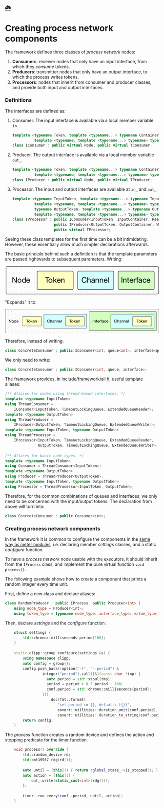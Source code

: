 [:back:](/home)
---

# Creating process network components

The framework defines three classes of *process network* nodes:

1. **Consumers**: receiver nodes that only have an input interface, from which they *consume* tokens.
2. **Producers**: transmitter nodes that only have an output interface, to which the process writes tokens.
3. **Processors**: nodes that inherit from consumer and producer classes, and provide both input and output interfaces.

### Definitions

The interfaces are defined as:

1. Consumer. The input interface is available via a local member variable `in_`.
    ```c++
    template <typename Token, template <typename...> typename Container,
              template <typename, template <typename...> typename> typename Reader>
    class IConsumer : public virtual Node, public virtual TConsumer;
    ```
2. Producer. The output interface is available via a local member variable `out_`.
    ```c++
    template <typename Token, template <typename...> typename Container,
              template <typename, template <typename...> typename> typename Writer>
    class IProducer : public virtual Node, public virtual TProducer;
    ```
3. Processor. The input and output interfaces are available at `in_` and `out_`.
    ```c++
    template <typename InputToken, template <typename...> typename InputContainer,
              template <typename, template <typename...> typename> typename Reader,
              typename OutputToken, template <typename...> typename OutputContainer,
              template <typename, template <typename...> typename> typename Writer>
    class IProcessor : public IConsumer<InputToken, InputContainer, Reader>,
                       public IProducer<OutputToken, OutputContainer, Writer>,
                       public virtual TProcessor;
    ```

Seeing these class templates for the first time can be a bit intimidating. However, these essentially allow much simpler declarations afterwards.

The basic principle behind such a definition is that the template parameters are passed rightwards to subsequent parameters. Writing:

![](../uploads/figures/node-2.png)

"Expands" it to:

![](../uploads/figures/node-1.png)

Therefore, instead of writing:

```c++
class ConcreteConsumer : public IConsumer<int, queue<int>, interface<queue<int>>>;
```

We only need to write:

```c++
class ConcreteConsumer : public IConsumer<int, queue, interface>;
```

The framework provides, in [include/framework/all.h](https://gitlab.ethz.ch/tec/public/exot/app_lib/blob/master/include/exot/framework/all.h), useful template aliases:

```c++
/** Aliases for nodes using thread-based interfaces. */
template <typename InputToken>
using ThreadConsumer =
    IConsumer<InputToken, TimeoutLockingQueue, ExtendedQueueReader>;
template <typename OutputToken>
using ThreadProducer =
    IProducer<OutputToken, TimeoutLockingQueue, ExtendedQueueWriter>;
template <typename InputToken, typename OutputToken>
using ThreadProcessor =
    IProcessor<InputToken, TimeoutLockingQueue, ExtendedQueueReader,
               OutputToken, TimeoutLockingQueue, ExtendedQueueWriter>;

/** Aliases for basic node types. */
template <typename InputToken>
using Consumer = ThreadConsumer<InputToken>;
template <typename OutputToken>
using Producer = ThreadProducer<OutputToken>;
template <typename InputToken, typename OutputToken>
using Processor = ThreadProcessor<InputToken, OutputToken>;

```

Therefore, for the common combinations of queues and interfaces, we only need to be concerned with the input/output tokens. The declaration from above will turn into:

```c++
class ConcreteConsumer : public Consumer<int>;
```

### Creating process network components

In the framework it is common to configure the components in the [same way as meter modules](how_tos/creating-meter-modules), i.e. declaring member *settings* classes, and a static *configure* function.

To have a *process network* node usable with the executors, it should inherit from the `IProcess` class, and implement the pure virtual function `void process()`.

The following example shows how to create a component that prints a random integer every time unit.

First, define a new class and declare aliases:

```c++
class RandomProducer : public IProcess, public Producer<int> {
    using node_type = Producer<int>;
    using token_type = typename node_type::interface_type::value_type;
```

Then, declare *settings* and the *configure* function:

```c++
    struct settings {
        std::chrono::milliseconds period{100};
    }

    static clipp::group configure(settings &s) {
        using namespace clipp;
        auto config = group{};
        config.push_back((option("-t", "--period") &
                 integer("period").call([&](const char *tmp) {
                   auto period = std::stoul(tmp);
                   period = period > 0 ? period : 100;
                   conf.period = std::chrono::milliseconds{period};
                 }))
                    .doc(fmt::format(
                        "set period in {}, default: [{}]",
                        covert::utilities::duration_unit(conf.period),
                        covert::utilities::duration_to_string(conf.period))));
        return config;
    }
```

The *process* function creates a random device and defines the action and stopping predicate for the timer function.

```c++
    void process() override {
        std::random_device rd;
        std::mt19937 rdg(rd());

        auto until = [this]() { return !global_state_->is_stopped(); };
        auto action = [this]() {
            out_.write(static_cast<int>(rdg()));
        };

        timer_.run_every(conf_.period, until, action);
    }
```
